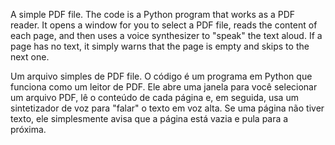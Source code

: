 A simple PDF file.
The code is a Python program that works as a PDF reader. It opens a window for you to select a PDF file, reads the content of each page, and then uses a voice synthesizer to "speak" the text aloud. If a page has no text, it simply warns that the page is empty and skips to the next one.

Um arquivo simples de PDF file.
O código é um programa em Python que funciona como um leitor de PDF. Ele abre uma janela para você selecionar um arquivo PDF, lê o conteúdo de cada página e, em seguida, usa um sintetizador de voz para "falar" o texto em voz alta. Se uma página não tiver texto, ele simplesmente avisa que a página está vazia e pula para a próxima.
